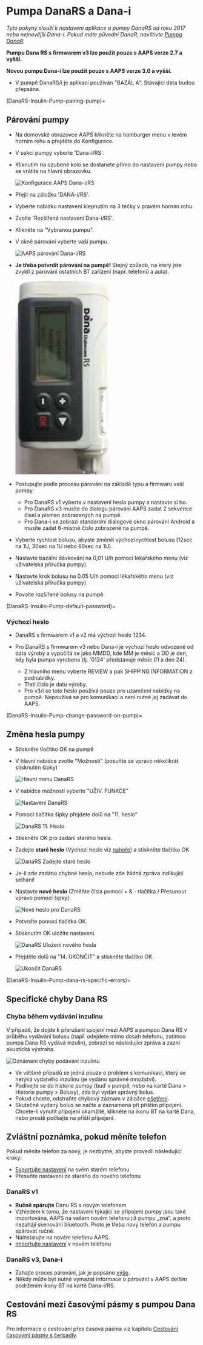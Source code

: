 # Pumpa DanaRS a Dana-i

*Tyto pokyny slouží k nastavení aplikace a pumpy DanaRS od roku 2017 nebo nejnovější Dana-i. Pokud máte původní DanaR, navštivte [Pumpa DanaR](./DanaR-Insulin-Pump).*

**Pumpu Dana RS s firmwarem v3 lze použít pouze s AAPS verze 2.7 a vyšší.**

**Novou pumpu Dana-i lze použít pouze s AAPS verze 3.0 a vyšší.**

* V pumpě DanaRS/i je aplikací používán "BAZÁL A". Stávající data budou přepsána.

(DanaRS-Insulin-Pump-pairing-pump)=

## Párování pumpy

* Na domovské obrazovce AAPS klikněte na hamburger menu v levém horním rohu a přejděte do Konfigurace.
* V sekci pumpy vyberte 'Dana-i/RS'.
* Kliknutím na ozubené kolo se dostanete přímo do nastavení pumpy nebo se vrátíte na hlavní obrazovku.
    
    ![Konfigurace AAPS Dana-i/RS](../images/DanaRS_i_ConfigB.png)

* Přejít na záložku 'DANA-i/RS'.

* Vyberte nabídku nastavení klepnutím na 3 tečky v pravém horním rohu. 
* Zvolte 'Rozšířená nastavení Dana-i/RS'.
* Klikněte na "Vybranou pumpu".
* V okně párování vyberte vaší pumpu.
    
    ![AAPS párování Dana-i/RS](../images/DanaRS_i_Pairing.png)

* **Je třeba potvrdit párování na pumpě!** Stejný způsob, na který jste zvyklí z párování ostatních BT zařízení (např. telefonů a auta).
    
    ![Potvrzování Dana RS párování](../images/DanaRS_Pairing.png)

* Postupujte podle procesu párování na základě typu a firmwaru vaší pumpy:
    
    * Pro DanaRS v1 vyberte v nastavení heslo pumpy a nastavte si ho.
    * Pro DanaRS v3 musíte do dialogu párování AAPS zadat 2 sekvence čísel a písmen zobrazených na pumpě.
    * Pro Dana-i se zobrazí standardní dialogové okno párování Android a musíte zadat 6-místné číslo zobrazené na pumpě.

* Vyberte rychlost bolusu, abyste změnili výchozí rychlost bolusu (12sec na 1U, 30sec na 1U nebo 60sec na 1U).

* Nastavte bazální dávkování na 0,01 U/h pomocí lékařského menu (viz uživatelská příručka pumpy).
* Nastavte krok bolusu na 0.05 U/h pomocí lékařského menu (viz uživatelská příručka pumpy).
* Povolte rozšířené bolusy na pumpě

(DanaRS-Insulin-Pump-default-password)=

### Výchozí heslo

* DanaRS s firmwarem v1 a v2 má výchozí heslo 1234.
* Pro DanaRS s firmwarem v3 nebo Dana-i je výchozí heslo odvozené od data výroby a vypočítá se jako MMDD, kde MM je měsíc a DD je den, kdy byla pumpa vyrobena (tj. '0124' představuje měsíc 01 a den 24).
    
    * Z hlavního menu vyberte REVIEW a pak SHIPPING INFORMATION z podnabídky.
    * Třetí číslo je datu výroby. 
    * Pro v3/i se toto heslo používá pouze pro uzamčení nabídky na pumpě. Nepoužívá se pro komunikaci a není nutné jej zadávat do AAPS.

(DanaRS-Insulin-Pump-change-password-on-pump)=

## Změna hesla pumpy

* Stiskněte tlačítko OK na pumpě
* V hlavní nabídce zvolte "Možnosti" (posuňte se vpravo několikrát stisknutím šipky)
    
    ![Hlavní menu DanaRS](../images/DanaRSPW_01_MainMenu.png)

* V nabídce možností vyberte "UŽIV. FUNKCE"
    
    ![Nastavení DanaRS](../images/DanaRSPW_02_OptionMenu.png)

* Pomocí tlačítka šipky přejdete dolů na "11. heslo"
    
    ![DanaRS 11. Heslo](../images/DanaRSPW_03_11PW.png)

* Stiskněte OK pro zadání starého hesla.

* Zadejte **staré heslo** (Výchozí heslo viz [nahoře](DanaRS-Insulin-Pump-default-password)) a stiskněte tlačítko OK
    
    ![DanaRS Zadejte staré heslo](../images/DanaRSPW_04_11PWenter.png)

* Je-li zde zadáno chybné heslo, nebude zde žádná zpráva indikující selhání!

* Nastavte **nové heslo** (Změňte čísla pomocí + & - tlačítka / Přesunout vpravo pomocí šipky).
    
    ![Nové heslo pro DanaRS](../images/DanaRSPW_05_PWnew.png)

* Potvrďte pomocí tlačítka OK.

* Stisknutím OK uložíte nastavení.
    
    ![DanaRS Uložení nového hesla](../images/DanaRSPW_06_PWnewSave.png)

* Přejděte dolů na "14. UKONČIT" a stiskněte tlačítko OK.
    
    ![Ukončit DanaRS](../images/DanaRSPW_07_Exit.png)

(DanaRS-Insulin-Pump-dana-rs-specific-errors)=

## Specifické chyby Dana RS

### Chyba během vydávání inzulinu

V případě, že dojde k přerušení spojení mezi AAPS a pumpou Dana RS v průběhu vydávání bolusu (např. odejdete mimo dosah telefonu, zatímco pumpa Dana RS vydává inzulin), zobrazí se následující zpráva a zazní akustická výstraha.

![Oznámení chyby podávání inzulínu](../images/DanaRS_Error_bolus.png)

* Ve většině případů se jedná pouze o problém s komunikací, který se netýká vydaného inzulinu (je vydáno správné množství).
* Podívejte se do historie pumpy (buď v pumpě, nebo na kartě Dana > Historie pumpy > Bolusy), zda byl vydán správný bolus.
* Pokud chcete, odstraňte chybový záznam v záložce [ošetření](Screenshots-carb-correction).
* Skutečně vydaný bolus se načte a zaznamená při příštím připojení. Chcete-li vynutit připojení okamžitě, klikněte na ikonu BT na kartě Dana, nebo prostě počkejte na příští připojení.

## Zvláštní poznámka, pokud měníte telefon

Pokud měníte telefon za nový, je nezbytné, abyste provedli následující kroky:

* [Exportujte nastavení](ExportImportSettings-export-settings) na svém starém telefonu
* Přesuňte nastavení ze starého do nového telefonu

### DanaRS v1

* **Ručně spárujte** Danu RS s novým telefonem
* Vzhledem k tomu, že nastavení týkající se připojení pumpy jsou také importována, AAPS na vašem novém telefonu již pumpu „zná“, a proto nezahájí skenování bluetooth. Proto je třeba nový telefon a pumpu spárovat ručně.
* Nainstalujte na novém telefonu AAPS.
* [Importujte nastavení](ExportImportSettings-import-settings) v novém telefonu

### DanaRS v3, Dana-i

* Zahajte proces párování, jak je popsáno [výše](DanaRS-Insulin-Pump-pairing-pump).
* Někdy může být nutné vymazat informace o párování v AAPS delším podržením ikony BT na kartě Dana-i/RS.

## Cestování mezi časovými pásmy s pumpou Dana RS

Pro informace o cestování přes časová pásma viz kapitolu [Cestování časovými pásmy s čerpadly](Timezone-traveling-danarv2-danars).